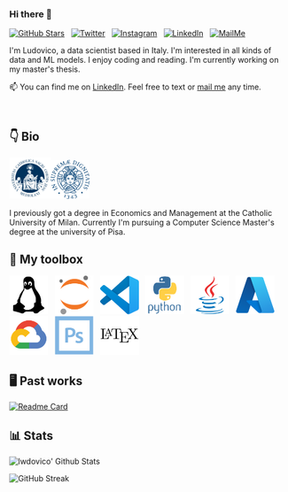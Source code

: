 ### Hi there 👋

<!--
**lwdovico/lwdovico** is a ✨ _special_ ✨ repository because its `README.md` (this file) appears on your GitHub profile.

Here are some ideas to get you started:

- 🔭 I’m currently working on ...
- 🌱 I’m currently learning ...
- 👯 I’m looking to collaborate on ...
- 🤔 I’m looking for help with ...
- 💬 Ask me about ...
- 📫 How to reach me: ...
- 😄 Pronouns: ...
- ⚡ Fun fact: ...
-->

[![GitHub Stars](https://img.shields.io/github/stars/lwdovico?logo=github&style=for-the-badge)](https://github.com/lwdovico) &nbsp; [![Twitter](https://img.shields.io/badge/Twitter-1DA1F2?style=for-the-badge&logo=twitter&logoColor=white)](https://twitter.com/lwdovico) &nbsp; [![Instagram](https://img.shields.io/badge/Instagram-E4405F?style=for-the-badge&logo=instagram&logoColor=white)](https://instagram.com/lwdovico) &nbsp; [![LinkedIn](https://img.shields.io/badge/LinkedIn-0077B5?style=for-the-badge&logo=linkedin&logoColor=white)](https://www.linkedin.com/in/ludovico-lemma/) &nbsp; [![MailMe](https://img.shields.io/badge/ProtonMail-8B89CC?style=for-the-badge&logo=protonmail&logoColor=white)](mailto:lwdovico@pm.me)

I'm Ludovico, a data scientist based in Italy. I'm interested in all kinds of data and ML models. I enjoy coding and reading. I'm currently working on my master's thesis.

📫 You can find me on [LinkedIn](https://www.linkedin.com/in/ludovico-lemma/). Feel free to text or [mail me](mailto:lwdovico@pm.me) any time.

&nbsp;

## 👇 Bio
<a href="https://www.unicatt.it/"><img src="https://raw.githubusercontent.com/lwdovico/lwdovico/main/unicatt.svg" alt="unicatt" width="75"/></a><a href="https://www.unipi.it/"><img src="https://raw.githubusercontent.com/lwdovico/lwdovico/main/unipi.svg" alt="unipi" width="70"/></a>

I previously got a degree in Economics and Management at the Catholic University of Milan. Currently I'm pursuing a Computer Science Master's degree at the university of Pisa.

## 🧰 My toolbox
<img  src="https://raw.githubusercontent.com/devicons/devicon/master/icons/linux/linux-plain.svg" alt="Linux" width="70" height="70"/> &nbsp; <img  src="https://raw.githubusercontent.com/devicons/devicon/master/icons/jupyter/jupyter-original.svg" alt="Jupyter" width="70" height="70"/> &nbsp; <img  src="https://raw.githubusercontent.com/devicons/devicon/master/icons/vscode/vscode-original.svg" alt="Visual Studio Code" width="70" height="70"/> &nbsp;
<img  src="https://raw.githubusercontent.com/devicons/devicon/master/icons/python/python-original-wordmark.svg" alt="Python" width="70" height="70"/> &nbsp; 
<img  src="https://raw.githubusercontent.com/devicons/devicon/master/icons/java/java-original.svg" alt="Java" width="70" height="70"/> &nbsp; <img  src="https://raw.githubusercontent.com/devicons/devicon/master/icons/azure/azure-original.svg" alt="Azure SQL Server" width="70" height="70"/> &nbsp; <img  src="https://raw.githubusercontent.com/devicons/devicon/master/icons/googlecloud/googlecloud-original.svg" alt="Google Cloud" width="70" height="70"/> &nbsp; <img  src="https://raw.githubusercontent.com/devicons/devicon/master/icons/photoshop/photoshop-line.svg" alt="Photoshop" width="70" height="70"/> &nbsp; <img  src="https://raw.githubusercontent.com/devicons/devicon/master/icons/latex/latex-original.svg" alt="LaTeX" width="70" height="70"/>

## 🖥 Past works

[![Readme Card](https://github-readme-stats.vercel.app/api/pin/?username=lwdovico&repo=price-predictor&bg_color=0d1116&title_color=ce09ec&text_color=a4aacb&icon_color=007ec6)](https://github.com/ludovicolemma/price-predictor)

## 📊 Stats

![lwdovico' Github Stats](https://github-readme-stats.vercel.app/api?username=lwdovico&hide=contribs,prs&show_icons=true&bg_color=0d1116&title_color=ce09ec&text_color=a4aacb&icon_color=007ec6)

![GitHub Streak](https://github-readme-streak-stats.herokuapp.com/?user=lwdovico&theme=dark&count_private=true&bg_color=0d1116&title_color=ce09ec&text_color=a4aacb&icon_color=007ec6)
